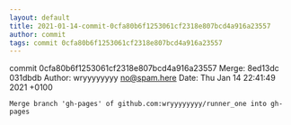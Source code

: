 ```yaml
---
layout: default
title: 2021-01-14-commit-0cfa80b6f1253061cf2318e807bcd4a916a23557
author: commit
tags: commit 0cfa80b6f1253061cf2318e807bcd4a916a23557
---
```


commit 0cfa80b6f1253061cf2318e807bcd4a916a23557
Merge: 8ed13dc 031dbdb
Author: wryyyyyyyy <no@spam.here>
Date:   Thu Jan 14 22:41:49 2021 +0100

    Merge branch 'gh-pages' of github.com:wryyyyyyyy/runner_one into gh-pages
